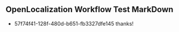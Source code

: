 ## OpenLocalization Workflow Test MarkDown
* 57f74f41-128f-480d-b651-fb3327dfe145 thanks!

<!--HONumber=Jul16_HO3-->


